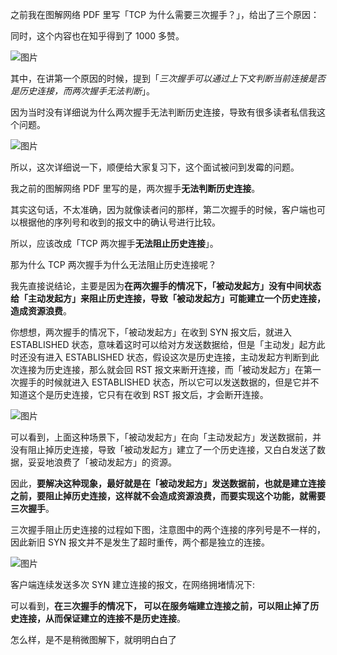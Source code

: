 
之前我在图解网络 PDF 里写「TCP 为什么需要三次握手？」，给出了三个原因：

同时，这个内容也在知乎得到了 1000 多赞。

![图片](https://gitee.com/hezhiyuan007/java-study/raw/master/images/Network/ecd86129-3d8b-43f1-b342-f1de06798ea9.png)

其中，在讲第一个原因的时候，提到「*三次握手可以通过上下文判断当前连接是否是历史连接，而两次握手无法判断*」。

因为当时没有详细说为什么两次握手无法判断历史连接，导致有很多读者私信我这个问题。

![图片](https://gitee.com/hezhiyuan007/java-study/raw/master/images/Network/52239734-76c9-4e35-ac41-26ffcd0cefb4.png)

所以，这次详细说一下，顺便给大家复习下，这个面试被问到发霉的问题。

我之前的图解网络 PDF 里写的是，两次握手**无法判断历史连接**。

其实这句话，不太准确，因为就像读者问的那样，第二次握手的时候，客户端也可以根据他的序列号和收到的报文中的确认号进行比较。

所以，应该改成「TCP 两次握手**无法阻止历史连接**」。

那为什么 TCP 两次握手为什么无法阻止历史连接呢？

我先直接说结论，主要是因为**在两次握手的情况下，「被动发起方」没有中间状态给「主动发起方」来阻止历史连接，导致「被动发起方」可能建立一个历史连接，造成资源浪费**。

你想想，两次握手的情况下，「被动发起方」在收到 SYN 报文后，就进入 ESTABLISHED 状态，意味着这时可以给对方发送数据给，但是「主动发」起方此时还没有进入 ESTABLISHED 状态，假设这次是历史连接，主动发起方判断到此次连接为历史连接，那么就会回 RST 报文来断开连接，而「被动发起方」在第一次握手的时候就进入 ESTABLISHED 状态，所以它可以发送数据的，但是它并不知道这个是历史连接，它只有在收到 RST 报文后，才会断开连接。

![图片](https://gitee.com/hezhiyuan007/java-study/raw/master/images/Network/b911c937-5b81-4c2d-827c-1a685c948479.png)

可以看到，上面这种场景下，「被动发起方」在向「主动发起方」发送数据前，并没有阻止掉历史连接，导致「被动发起方」建立了一个历史连接，又白白发送了数据，妥妥地浪费了「被动发起方」的资源。

因此，**要解决这种现象，最好就是在「被动发起方」发送数据前，也就是建立连接之前，要阻止掉历史连接，这样就不会造成资源浪费，而要实现这个功能，就需要三次握手**。

三次握手阻止历史连接的过程如下图，注意图中的两个连接的序列号是不一样的，因此新旧 SYN 报文并不是发生了超时重传，两个都是独立的连接。

![图片](https://gitee.com/hezhiyuan007/java-study/raw/master/images/Network/dbd93db2-1bf5-4c62-aa4d-e04f1b79f098.png)

客户端连续发送多次 SYN 建立连接的报文，在网络拥堵情况下:

可以看到，**在三次握手的情况下， 可以在服务端建立连接之前，可以阻止掉了历史连接，从而保证建立的连接不是历史连接**。

怎么样，是不是稍微图解下，就明明白白了
